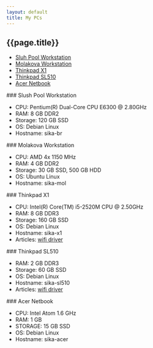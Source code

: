 ```yaml
---
layout: default
title: My PCs
---
```


## {{page.title}}

* [Sluh Pool Workstation](#pool)
* [Molakova Workstation](#molakova)
* [Thinkpad X1](#x1)
* [Thinkpad SL510](#sl510)
* [Acer Netbook](#netbook)


<div id="pool"></div>
### Slush Pool Workstation

* CPU: Pentium(R) Dual-Core CPU E6300 @ 2.80GHz
* RAM: 8 GB DDR2
* Storage: 120 GB SSD
* OS: Debian Linux
* Hostname: sika-br


<div id="molakova"></div>
### Molakova Workstation

* CPU: AMD 4x 1150 MHz
* RAM: 4 GB DDR2
* Storage: 30 GB SSD, 500 GB HDD
* OS: Ubuntu Linux
* Hostname: sika-mol


<div id="x1"></div>
### Thinkpad X1

* CPU: Intel(R) Core(TM) i5-2520M CPU @ 2.50GHz
* RAM: 8 GB DDR3
* Storage: 160 GB SSD
* OS: Debian Linux
* Hostname: sika-x1
* Articles: [wifi driver](/blog/2014/05/18/ovladac-k-wifi-pro-thinkpad-x1.html)


<div id="sl510"></div>
### Thinkpad SL510

* RAM: 2 GB DDR3
* Storage: 60 GB SSD
* OS: Debian Linux
* Hostname: sika-sl510
* Articles: [wifi driver](/blog/2014/05/18/ovladac-k-wifi-pro-thinkpad-sl510.html)


<div id="netbook"></div>
### Acer Netbook

* CPU: Intel Atom 1.6 GHz
* RAM: 1 GB
* STORAGE: 15 GB SSD
* OS: Debian Linux
* Hostname: sika-acer


